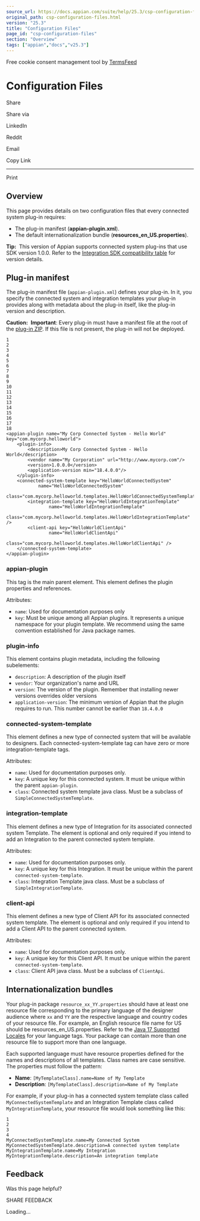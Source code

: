 ```yaml
---
source_url: https://docs.appian.com/suite/help/25.3/csp-configuration-files.html
original_path: csp-configuration-files.html
version: "25.3"
title: "Configuration Files"
page_id: "csp-configuration-files"
section: "Overview"
tags: ["appian","docs","v25.3"]
---
```



Free cookie consent management tool by [TermsFeed](https://www.termsfeed.com/)

# Configuration Files

Share

Share via

LinkedIn

Reddit

Email

Copy Link

* * *

Print

## Overview

This page provides details on two configuration files that every connected system plug-in requires:

-   The plug-in manifest (**appian-plugin.xml**).
-   The default internationalization bundle (**resources\_en\_US.properties**).

**Tip:**  This version of Appian supports connected system plug-ins that use SDK version 1.0.0. Refer to the [Integration SDK compatibility table](integration-sdk-versions.html) for version details.

## Plug-in manifest

The plug-in manifest file (`appian-plugin.xml`) defines your plug-in. In it, you specify the connected system and integration templates your plug-in provides along with metadata about the plug-in itself, like the plug-in version and description.

**Caution:**  **Important**: Every plug-in must have a manifest file at the root of the [plug-in ZIP](project-structure.html). If this file is not present, the plug-in will not be deployed.

```
1
2
3
4
5
6
7
8
9
10
11
12
13
14
15
16
17
18
<appian-plugin name="My Corp Connected System - Hello World" key="com.mycorp.helloworld">
    <plugin-info>
        <description>My Corp Connected System - Hello World</description>
        <vendor name="My Corporation" url="http://www.mycorp.com"/>
        <version>1.0.0.0</version>
        <application-version min="18.4.0.0"/>
    </plugin-info>
    <connected-system-template key="HelloWorldConnectedSystem"
            name="HelloWorldConnectedSystem"
            class="com.mycorp.helloworld.templates.HelloWorldConnectedSystemTemplate">
        <integration-template key="HelloWorldIntegrationTemplate"
                name="HelloWorldIntegrationTemplate"
                class="com.mycorp.helloworld.templates.HelloWorldIntegrationTemplate" />
        <client-api key="HelloWorldClientApi"
                name="HelloWorldClientApi"
                class="com.mycorp.helloworld.templates.HelloWorldClientApi" />
    </connected-system-template>
</appian-plugin>
```

### appian-plugin

This tag is the main parent element. This element defines the plugin properties and references.

Attributes:

-   `name`: Used for documentation purposes only
-   `key`: Must be unique among all Appian plugins. It represents a unique namespace for your plugin template. We recommend using the same convention established for Java package names.

### plugin-info

This element contains plugin metadata, including the following subelements:

-   `description`: A description of the plugin itself
-   `vendor`: Your organization's name and URL
-   `version`: The version of the plugin. Remember that installing newer versions overrides older versions
-   `application-version`: The minimum version of Appian that the plugin requires to run. This number cannot be earlier than `18.4.0.0`

### connected-system-template

This element defines a new type of connected system that will be available to designers. Each connected-system-template tag can have zero or more integration-template tags.

Attributes:

-   `name`: Used for documentation purposes only.
-   `key`: A unique key for this connected system. It must be unique within the parent `appian-plugin`.
-   `class`: Connected system template java class. Must be a subclass of `SimpleConnectedSystemTemplate`.

### integration-template

This element defines a new type of Integration for its associated connected system Template. The element is optional and only required if you intend to add an Integration to the parent connected system template.

Attributes:

-   `name`: Used for documentation purposes only.
-   `key`: A unique key for this Integration. It must be unique within the parent `connected-system-template`.
-   `class`: Integration Template java class. Must be a subclass of `SimpleIntegrationTemplate`.

### client-api

This element defines a new type of Client API for its associated connected system template. The element is optional and only required if you intend to add a Client API to the parent connected system.

Attributes:

-   `name`: Used for documentation purposes only.
-   `key`: A unique key for this Client API. It must be unique within the parent `connected-system-template`.
-   `class`: Client API java class. Must be a subclass of `ClientApi`.

## Internationalization bundles

Your plug-in package `resource_xx_YY.properties` should have at least one resource file corresponding to the primary language of the designer audience where `xx` and `YY` are the respective language and country codes of your resource file. For example, an English resource file name for US should be resources\_en\_US.properties. Refer to the [Java 17 Supported Locales](https://www.oracle.com/java/technologies/javase/jdk17-suported-locales.html) for your language tags. Your package can contain more than one resource file to support more than one language.

Each supported language must have resource properties defined for the names and descriptions of all templates. Class names are case sensitive. The properties must follow the pattern:

-   **Name**: `[MyTemplateClass].name=Name of My Template`
-   **Description**: `[MyTemplateClass].description=Name of My Template`

For example, if your plug-in has a connected system template class called `MyConnectedSystemTemplate` and an Integration Template class called `MyIntegrationTemplate`, your resource file would look something like this:

```
1
2
3
4
MyConnectedSystemTemplate.name=My Connected System
MyConnectedSystemTemplate.description=A connected system template
MyIntegrationTemplate.name=My Integration
MyIntegrationTemplate.description=An integration template
```

## Feedback

Was this page helpful?

SHARE FEEDBACK

Loading...